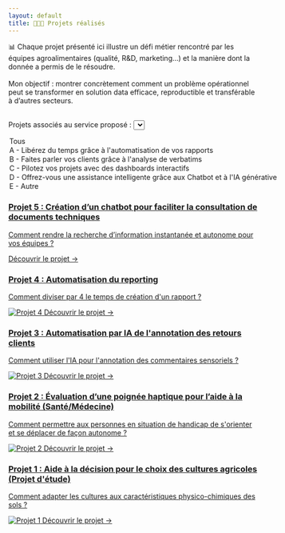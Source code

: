 ```yaml
---
layout: default
title: 👩🏻‍💻 Projets réalisés
---
```


📊 Chaque projet présenté ici illustre un défi métier rencontré par les équipes agroalimentaires (qualité, R&D, marketing…) et la manière dont la donnée a permis de le résoudre.<br><br>
Mon objectif : montrer concrètement comment un problème opérationnel peut se transformer en solution data efficace, reproductible et transférable à d’autres secteurs. <br><br>

<label for="filtreService">Projets associés au service proposé :</label>
<select id="filtreService">
  <option value="all">Tous</option>
  <option value="A">A - Libérez du temps grâce à l'automatisation de vos rapports</option>
  <option value="B">B - Faites parler vos clients grâce à l'analyse de verbatims</option>
  <option value="C">C - Pilotez vos projets avec des dashboards interactifs</option>
  <option value="D">D - Offrez-vous une assistance intelligente grâce aux Chatbot et à l'IA générative</option>
  <option value="E">E - Autre</option>
</select>

<div class="projets-container">
    <a href="{{ site.baseurl }}/projet5" class="projet" data-service="D">
    <h3 class="projet-titre">Projet 5 : Création d’un chatbot pour faciliter la consultation de documents techniques</h3>
    <p class="projet-description">Comment rendre la recherche d’information instantanée et autonome pour vos équipes ?</p>
    <span class="projet-lien">Découvrir le projet →</span>
    </a>
    <a href="{{ site.baseurl }}/projet4" class="projet" data-service="A">
    <h3 class="projet-titre">Projet 4 : Automatisation du reporting</h3>
    <p class="projet-description">Comment diviser par 4 le temps de création d'un rapport ?</p>
    <img src="{{ site.baseurl }}/assets/images/projet4.png" alt="Projet 4" class="projet-image">
    <span class="projet-lien">Découvrir le projet →</span>
    </a>
    <a href="{{ site.baseurl }}/projet3" class="projet" data-service="B">
    <h3 class="projet-titre">Projet 3 : Automatisation par IA de l'annotation des retours clients</h3>
    <p class="projet-description">Comment utiliser l'IA pour l'annotation des commentaires sensoriels ?</p>
    <img src="{{ site.baseurl }}/assets/images/projet3.png" alt="Projet 3" class="projet-image">
    <span class="projet-lien">Découvrir le projet →</span>
    </a>
    <a href="{{ site.baseurl }}/projet2" class="projet" data-service="E">
    <h3 class="projet-titre">Projet 2 : Évaluation d’une poignée haptique pour l’aide à la mobilité (Santé/Médecine)</h3>
    <p class="projet-description">Comment permettre aux personnes en situation de handicap de s'orienter et se déplacer de façon autonome ?</p>
    <img src="{{ site.baseurl }}/assets/images/projet2.png" alt="Projet 2" class="projet-image">
    <span class="projet-lien">Découvrir le projet →</span>
    </a>
    <a href="{{ site.baseurl }}/projet1" class="projet" data-service="E">
    <h3 class="projet-titre">Projet 1 : Aide à la décision pour le choix des cultures agricoles (Projet d'étude)</h3>
    <p class="projet-description">Comment adapter les cultures aux caractéristiques physico-chimiques des sols ?</p>
    <img src="{{ site.baseurl }}/assets/images/projet1.png" alt="Projet 1" class="projet-image">
    <span class="projet-lien">Découvrir le projet →</span>
    </a>
    
</div>

<script>
  const selectFiltre = document.getElementById("filtreService");
  const projets = document.querySelectorAll(".projet");

  selectFiltre.addEventListener("change", function() {
    const serviceChoisi = this.value;

    projets.forEach(projet => {
      if (serviceChoisi === "all" || projet.dataset.service === serviceChoisi) {
        projet.style.display = "block";
      } else {
        projet.style.display = "none";
      }
    });
  });
</script>